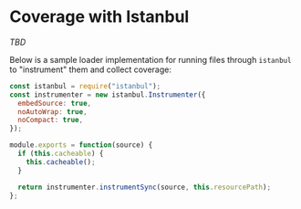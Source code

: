 # Coverage with Istanbul

_TBD_

Below is a sample loader implementation for running files through `istanbul`
to "instrument" them and collect coverage:

```javascript
const istanbul = require("istanbul");
const instrumenter = new istanbul.Instrumenter({
  embedSource: true,
  noAutoWrap: true,
  noCompact: true,
});

module.exports = function(source) {
  if (this.cacheable) {
    this.cacheable();
  }

  return instrumenter.instrumentSync(source, this.resourcePath);
};
```